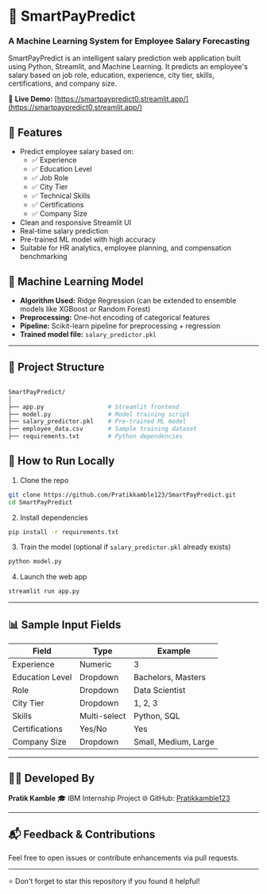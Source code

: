 # 💼 SmartPayPredict

### A Machine Learning System for Employee Salary Forecasting

SmartPayPredict is an intelligent salary prediction web application built using Python, Streamlit, and Machine Learning. It predicts an employee's salary based on job role, education, experience, city tier, skills, certifications, and company size.

🔗 **Live Demo:** [https://smartpaypredict0.streamlit.app/](https://smartpaypredict0.streamlit.app/)



## 📌 Features

- Predict employee salary based on:
  - ✅ Experience
  - ✅ Education Level
  - ✅ Job Role
  - ✅ City Tier
  - ✅ Technical Skills
  - ✅ Certifications
  - ✅ Company Size
- Clean and responsive Streamlit UI
- Real-time salary prediction
- Pre-trained ML model with high accuracy
- Suitable for HR analytics, employee planning, and compensation benchmarking


## 🧠 Machine Learning Model

- **Algorithm Used:** Ridge Regression (can be extended to ensemble models like XGBoost or Random Forest)
- **Preprocessing:** One-hot encoding of categorical features
- **Pipeline:** Scikit-learn pipeline for preprocessing + regression
- **Trained model file:** `salary_predictor.pkl`

---

## 📂 Project Structure
```bash

SmartPayPredict/
│
├── app.py                  # Streamlit frontend
├── model.py                # Model training script
├── salary_predictor.pkl    # Pre-trained ML model
├── employee_data.csv       # Sample training dataset
├── requirements.txt        # Python dependencies
```
## 🚀 How to Run Locally

1. Clone the repo

```bash
git clone https://github.com/Pratikkamble123/SmartPayPredict.git
cd SmartPayPredict
```

2. Install dependencies

```bash
pip install -r requirements.txt
```

3. Train the model (optional if `salary_predictor.pkl` already exists)

```bash
python model.py
```

4. Launch the web app

```bash
streamlit run app.py
```

---

## 📊 Sample Input Fields

| Field           | Type         | Example              |
| --------------- | ------------ | -------------------- |
| Experience      | Numeric      | 3                    |
| Education Level | Dropdown     | Bachelors, Masters   |
| Role            | Dropdown     | Data Scientist       |
| City Tier       | Dropdown     | 1, 2, 3              |
| Skills          | Multi-select | Python, SQL          |
| Certifications  | Yes/No       | Yes                  |
| Company Size    | Dropdown     | Small, Medium, Large |

---

## 👨‍💻 Developed By

**Pratik Kamble**
🎓 IBM Internship Project
🌐 GitHub: [Pratikkamble123](https://github.com/Pratikkamble123)

---

## 📬 Feedback & Contributions

Feel free to open issues or contribute enhancements via pull requests.

---

⭐️ Don't forget to star this repository if you found it helpful!

```

